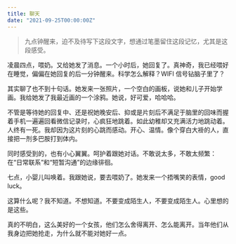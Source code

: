 ```yaml
---
title: 聊天
date: "2021-09-25T00:00:00Z"
---
```


> 九点钟醒来，迫不及待写下这段文字，想通过笔墨留住这段记忆，尤其是这段感受。

凌晨四点，喂奶。又给她发了消息。一个小时后，她回复了。真神奇，我已经喂好在睡觉，偏偏在她回复的后一分钟醒来。科学怎么解释？WIFI 信号钻脑子里了？

其实聊了也不到十句话。她发来一张照片，一个空白的画板，说她和儿子开始学画。我给她发了我最近画的一个涂鸦。她说，好可爱，哈哈哈。

不管是等待她的回复中、还是祝她晚安后、抑或是片刻后不满足于脑里的回味而握着手机一遍遍回看微信记录时，心疯狂地跳着。如此幼稚却又充满活力地跳动着。人终有一死。我却因为这片刻的心跳而感动。开心、温情。像个穿白大褂的人，直接把一剂多巴胺打到体内。

同时感受到的，也有小心翼翼。呵护着跟她对话。不敢说太多，不敢太频繁：在“日常联系”和“短暂沟通”的边缘徘徊。

七点，小婴儿叫唤着。我跟她说，要去喂奶了。她发来一个捂嘴笑的表情，good luck。

这算什么呢？我不知道。不想知道。不要变成陌生人，不要变成陌生人。心里想的是这些。

真的不明白，这么美好的一个女孩，他们怎么舍得离开、怎么能离开。当年他们从我身边把她抢走，为什么就不能对她好一点。

